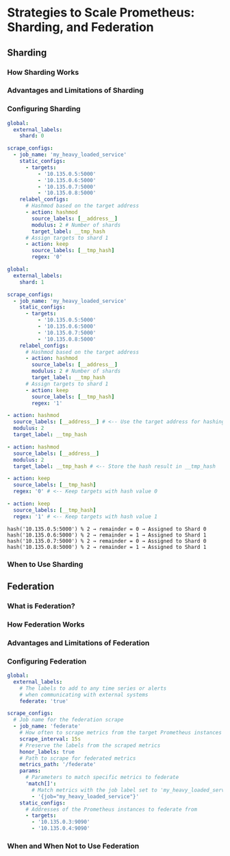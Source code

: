 # Strategies to Scale Prometheus: Sharding, and Federation


## Sharding


### How Sharding Works


### Advantages and Limitations of Sharding


### Configuring Sharding


```yaml
global:
  external_labels:
    shard: 0

scrape_configs:
  - job_name: 'my_heavy_loaded_service'
    static_configs:
      - targets:
          - '10.135.0.5:5000'
          - '10.135.0.6:5000'
          - '10.135.0.7:5000'
          - '10.135.0.8:5000'
    relabel_configs:
      # Hashmod based on the target address
      - action: hashmod
        source_labels: [__address__]
        modulus: 2 # Number of shards
        target_label: __tmp_hash
      # Assign targets to shard 1
      - action: keep
        source_labels: [__tmp_hash]
        regex: '0'
```


```yaml
global:
  external_labels:
    shard: 1

scrape_configs:
  - job_name: 'my_heavy_loaded_service'
    static_configs:
      - targets:
          - '10.135.0.5:5000'
          - '10.135.0.6:5000'
          - '10.135.0.7:5000'
          - '10.135.0.8:5000'          
    relabel_configs:
      # Hashmod based on the target address
      - action: hashmod
        source_labels: [__address__]
        modulus: 2 # Number of shards
        target_label: __tmp_hash
      # Assign targets to shard 1
      - action: keep
        source_labels: [__tmp_hash]
        regex: '1'
```


```yaml
- action: hashmod
  source_labels: [__address__] # <-- Use the target address for hashing
  modulus: 2
  target_label: __tmp_hash 
```


```yaml
- action: hashmod
  source_labels: [__address__]
  modulus: 2
  target_label: __tmp_hash # <-- Store the hash result in __tmp_hash
```


```yaml
- action: keep
  source_labels: [__tmp_hash]
  regex: '0' # <-- Keep targets with hash value 0
```


```yaml
- action: keep
  source_labels: [__tmp_hash]
  regex: '1' # <-- Keep targets with hash value 1
```


```plaintext
hash('10.135.0.5:5000') % 2 → remainder = 0 → Assigned to Shard 0
hash('10.135.0.6:5000') % 2 → remainder = 1 → Assigned to Shard 1
hash('10.135.0.7:5000') % 2 → remainder = 0 → Assigned to Shard 0
hash('10.135.0.8:5000') % 2 → remainder = 1 → Assigned to Shard 1
```



### When to Use Sharding


## Federation


### What is Federation?


### How Federation Works


### Advantages and Limitations of Federation


### Configuring Federation


```yaml
global:
  external_labels:
    # The labels to add to any time series or alerts 
    # when communicating with external systems
    federate: 'true'

scrape_configs:
  # Job name for the federation scrape
  - job_name: 'federate'
    # How often to scrape metrics from the target Prometheus instances
    scrape_interval: 15s
    # Preserve the labels from the scraped metrics
    honor_labels: true
    # Path to scrape for federated metrics
    metrics_path: '/federate'
    params:
      # Parameters to match specific metrics to federate
      'match[]':  
        # Match metrics with the job label set to 'my_heavy_loaded_service'
        - '{job="my_heavy_loaded_service"}'
    static_configs:
      # Addresses of the Prometheus instances to federate from
      - targets:
        - '10.135.0.3:9090'
        - '10.135.0.4:9090'
```


### When and When Not to Use Federation